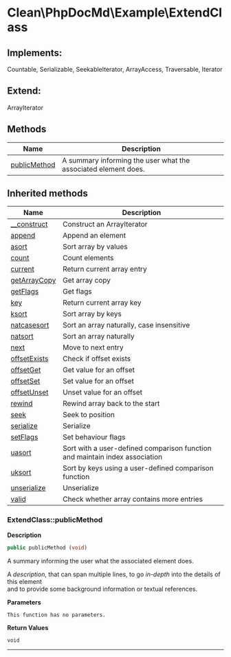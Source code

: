 # Clean\PhpDocMd\Example\ExtendClass  



## Implements:
Countable, Serializable, SeekableIterator, ArrayAccess, Traversable, Iterator

## Extend:

ArrayIterator

## Methods

| Name | Description |
|------|-------------|
|[publicMethod](#extendclasspublicmethod)|A summary informing the user what the associated element does.|

## Inherited methods

| Name | Description |
|------|-------------|
| [__construct](https://secure.php.net/manual/en/arrayiterator.__construct.php) | Construct an ArrayIterator |
| [append](https://secure.php.net/manual/en/arrayiterator.append.php) | Append an element |
| [asort](https://secure.php.net/manual/en/arrayiterator.asort.php) | Sort array by values |
| [count](https://secure.php.net/manual/en/arrayiterator.count.php) | Count elements |
| [current](https://secure.php.net/manual/en/arrayiterator.current.php) | Return current array entry |
| [getArrayCopy](https://secure.php.net/manual/en/arrayiterator.getarraycopy.php) | Get array copy |
| [getFlags](https://secure.php.net/manual/en/arrayiterator.getflags.php) | Get flags |
| [key](https://secure.php.net/manual/en/arrayiterator.key.php) | Return current array key |
| [ksort](https://secure.php.net/manual/en/arrayiterator.ksort.php) | Sort array by keys |
| [natcasesort](https://secure.php.net/manual/en/arrayiterator.natcasesort.php) | Sort an array naturally, case insensitive |
| [natsort](https://secure.php.net/manual/en/arrayiterator.natsort.php) | Sort an array naturally |
| [next](https://secure.php.net/manual/en/arrayiterator.next.php) | Move to next entry |
| [offsetExists](https://secure.php.net/manual/en/arrayiterator.offsetexists.php) | Check if offset exists |
| [offsetGet](https://secure.php.net/manual/en/arrayiterator.offsetget.php) | Get value for an offset |
| [offsetSet](https://secure.php.net/manual/en/arrayiterator.offsetset.php) | Set value for an offset |
| [offsetUnset](https://secure.php.net/manual/en/arrayiterator.offsetunset.php) | Unset value for an offset |
| [rewind](https://secure.php.net/manual/en/arrayiterator.rewind.php) | Rewind array back to the start |
| [seek](https://secure.php.net/manual/en/arrayiterator.seek.php) | Seek to position |
| [serialize](https://secure.php.net/manual/en/arrayiterator.serialize.php) | Serialize |
| [setFlags](https://secure.php.net/manual/en/arrayiterator.setflags.php) | Set behaviour flags |
| [uasort](https://secure.php.net/manual/en/arrayiterator.uasort.php) | Sort with a user-defined comparison function and maintain index association |
| [uksort](https://secure.php.net/manual/en/arrayiterator.uksort.php) | Sort by keys using a user-defined comparison function |
| [unserialize](https://secure.php.net/manual/en/arrayiterator.unserialize.php) | Unserialize |
| [valid](https://secure.php.net/manual/en/arrayiterator.valid.php) | Check whether array contains more entries |



### ExtendClass::publicMethod  

**Description**

```php
public publicMethod (void)
```

A summary informing the user what the associated element does. 

A *description*, that can span multiple lines, to go _in-depth_ into the details of this element  
and to provide some background information or textual references. 

**Parameters**

`This function has no parameters.`

**Return Values**

`void`




<hr />


